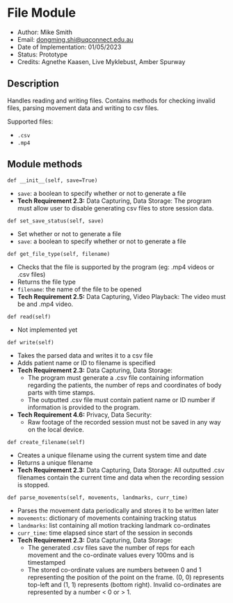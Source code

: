 # File Module
- Author: Mike Smith
- Email: dongming.shi@uqconnect.edu.au
- Date of Implementation: 01/05/2023
- Status: Prototype
- Credits: Agnethe Kaasen, Live Myklebust, Amber Spurway

## Description

Handles reading and writing files. Contains methods for checking invalid files, parsing movement data and writing to csv files.

Supported files:
- `.csv`
- `.mp4`

## Module methods

`def __init__(self, save=True)`
- `save`: a boolean to specify whether or not to generate a file
- **Tech Requirement 2.3:** Data Capturing, Data Storage: The program must allow user to disable generating csv files to store session data.

`def set_save_status(self, save)`
- Set whether or not to generate a file
- `save`: a boolean to specify whether or not to generate a file

`def get_file_type(self, filename)`
- Checks that the file is supported by the program (eg: .mp4 videos or .csv files)
- Returns the file type
- `filename`: the name of the file to be opened
- **Tech Requirement 2.5:** Data Capturing, Video Playback: The video must be and .mp4 video.

`def read(self)`
- Not implemented yet

`def write(self)`
- Takes the parsed data and writes it to a csv file
- Adds patient name or ID to filename is specified
- **Tech Requirement 2.3:** Data Capturing, Data Storage: 
    - The program must generate a .csv file containing information regarding the patients, the number of reps and coordinates of body parts with time stamps. 
    - The outputted .csv file must contain patient name or ID number if information is provided to the program.
- **Tech Requirement 4.6:** Privacy, Data Security: 
    - Raw footage of the recorded session must not be saved in any way on the local device.

`def create_filename(self)`
- Creates a unique filename using the current system time and date
- Returns a unique filename
- **Tech Requirement 2.3:** Data Capturing, Data Storage: All outputted .csv filenames contain the current time and data when the recording session is stopped.

`def parse_movements(self, movements, landmarks, curr_time)`
- Parses the movement data periodically and stores it to be written later
- `movements`: dictionary of movements containing tracking status
- `landmarks`: list containing all motion tracking landmark co-ordinates
- `curr_time`: time elapsed since start of the session in seconds
- **Tech Requirement 2.3:** Data Capturing, Data Storage:
    - The generated .csv files save the number of reps for each movement and the co-ordinate values every 100ms and is timestamped
    - The stored co-ordinate values are numbers between 0 and 1 representing the position of the point on the frame. (0, 0) represents top-left and (1, 1) represents (bottom right). Invalid co-ordinates are represented by a number < 0 or > 1.